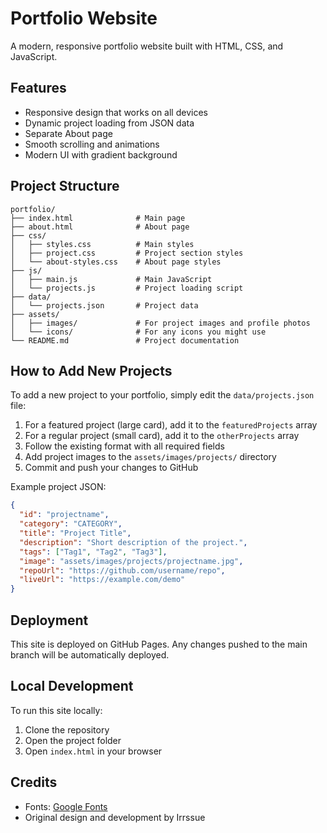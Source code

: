 # Portfolio Website

A modern, responsive portfolio website built with HTML, CSS, and JavaScript.

## Features

- Responsive design that works on all devices
- Dynamic project loading from JSON data
- Separate About page
- Smooth scrolling and animations
- Modern UI with gradient background

## Project Structure

```
portfolio/
├── index.html              # Main page
├── about.html              # About page
├── css/
│   ├── styles.css          # Main styles
│   ├── project.css         # Project section styles
│   └── about-styles.css    # About page styles
├── js/
│   ├── main.js             # Main JavaScript
│   └── projects.js         # Project loading script
├── data/
│   └── projects.json       # Project data
├── assets/
│   ├── images/             # For project images and profile photos
│   └── icons/              # For any icons you might use
└── README.md               # Project documentation
```

## How to Add New Projects

To add a new project to your portfolio, simply edit the `data/projects.json` file:

1. For a featured project (large card), add it to the `featuredProjects` array
2. For a regular project (small card), add it to the `otherProjects` array
3. Follow the existing format with all required fields
4. Add project images to the `assets/images/projects/` directory
5. Commit and push your changes to GitHub

Example project JSON:
```json
{
  "id": "projectname",
  "category": "CATEGORY",
  "title": "Project Title",
  "description": "Short description of the project.",
  "tags": ["Tag1", "Tag2", "Tag3"],
  "image": "assets/images/projects/projectname.jpg",
  "repoUrl": "https://github.com/username/repo",
  "liveUrl": "https://example.com/demo"
}
```

## Deployment

This site is deployed on GitHub Pages. Any changes pushed to the main branch will be automatically deployed.

## Local Development

To run this site locally:

1. Clone the repository
2. Open the project folder
3. Open `index.html` in your browser

## Credits

- Fonts: [Google Fonts](https://fonts.google.com/)
- Original design and development by Irrssue